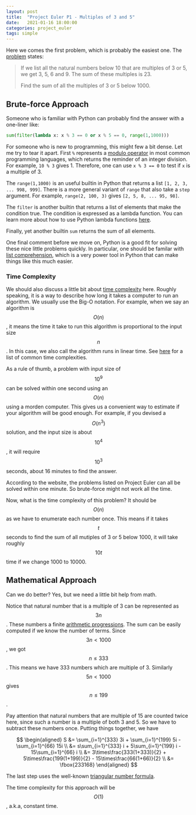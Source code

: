 ```yaml
---
layout: post
title:  "Project Euler P1 - Multiples of 3 and 5"
date:   2021-01-16 18:00:00
categories: project_euler
tags: simple
---
```


Here we comes the first problem, which is probably the easiest one. The [problem](https://projecteuler.net/problem=1) states:

> If we list all the natural numbers below 10 that are multiples of 3 or 5, we get 3, 5, 6 and 9. The sum of these multiples is 23.
>
> Find the sum of all the multiples of 3 or 5 below 1000.

## Brute-force Approach

Someone who is familiar with Python can probably find the answer with a one-liner like:

```python
sum(filter(lambda x: x % 3 == 0 or x % 5 == 0, range(1,1000)))
```

For someone who is new to programming, this might few a bit dense. Let me try to tear it apart. First `%` represents a [modulo operator](https://en.wikipedia.org/wiki/Modulo_operation) in most common programming languages, which returns the reminder of an integer division. For example, `10 % 3` gives 1. Therefore, one can use `x % 3 == 0` to test if `x` is a multiple of 3.

The `range(1,1000)` is an useful builtin in Python that returns a list `[1, 2, 3, ... 998, 999]`. There is a more general variant of  `range` that also take a `step` argument. For example, `range(2, 100, 3)` gives `[2, 5, 8, ... 95, 98]`.

The `filter` is another builtin that returns a list of elements that make the condition true. The condition is expressed as a lambda function. You can learn more about how to use Python lambda functions [here](https://www.geeksforgeeks.org/python-lambda-anonymous-functions-filter-map-reduce).

Finally, yet another builtin `sum` returns the sum of all elements.

One final comment before we move on, Python is a good fit for solving these nice little problems quickly. In particular, one should be familar with [list comprehension](https://docs.python.org/3/tutorial/datastructures.html#list-comprehensions), which is a very power tool in Python that can make things like this much easier.

### Time Complexity

We should also discuss a little bit about [time complexity](https://en.wikipedia.org/wiki/Time_complexity) here. Roughly speaking, it is a way to describe how long it takes a computer to run an algorithm. We usually use the Big-O notation. For example, when we say an algorithm is $$O(n)
$$, it means the time it take to run this algorithm is proportional to the input size $$n$$.  In this case, we also call the algorithm runs in linear time. See [here](https://en.wikipedia.org/wiki/Time_complexity#Table_of_common_time_complexities) for a list of common time complexities. 

As a rule of thumb, a problem with input size of $$10^9$$ can be solved within one second using an $$O(n)$$ using a morden computer. This gives us a convenient way to estimate if your algorithm will be good enough. For example, if you devised a $$O(n^3)$$ solution, and the input size is about $$10^4$$, it will require $$10^3$$ seconds, about 16 minutes to find the answer.

According to the website, the problems listed on Project Euler can all be solved within one minute. So brute-force might not work all the time.

Now, what is the time complexity of this problem? It should be $$O(n)$$ as we have to enumerate each number once. This means if it takes $$t$$ seconds to find the sum of all mutiples of 3 or 5 below 1000, it will take roughly $$10t$$ time if we change  1000 to 10000.

## Mathematical Approach

Can we do better? Yes, but we need a little bit help from math.

Notice that natural number that is a multiple of 3 can be represented as $$3n$$ . These numbers a finite [arithmetic progressions](https://en.wikipedia.org/wiki/Arithmetic_progression). The sum can be easily computed if we know the number of terms. Since $$3n < 1000$$, we got $$n \leq 333$$. This means we have 333 numbers which are multiple of 3. Similarly $$5n < 1000$$ gives $$n \leq 199$$.

Pay attention that natural numbers that are multiple of 15 are counted twice here, since such a number is a multiple of both 3 and 5. So we have to subtract these numbers once. Putting things together, we have


$$
\begin{aligned}
S &= \sum_{i=1}^{333} 3i + \sum_{i=1}^{199} 5i - \sum_{i=1}^{66} 15i \\
  &= s\sum_{i=1}^{333} i + 5\sum_{i=1}^{199} i - 15\sum_{i=1}^{66} i \\
  &= 3\times\frac{333(1+333)}{2} + 5\times\frac{199(1+199)}{2} - 15\times\frac{66(1+66)}{2} \\
  &= \fbox{233168}
\end{aligned}
$$

The last step uses the well-known [triangular number formula](https://en.wikipedia.org/wiki/Triangular_number#Formula).

The time complexity for this approach will be $$O(1)$$, a.k.a, constant time.

